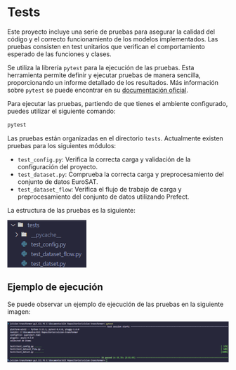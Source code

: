 # Tests

Este proyecto incluye una serie de pruebas para asegurar la calidad del código y el correcto funcionamiento de los modelos implementados. Las pruebas consisten en test unitarios que verifican el comportamiento esperado de las funciones y clases.

Se utiliza la librería `pytest` para la ejecución de las pruebas. Esta herramienta permite definir y ejecutar pruebas de manera sencilla, proporcionando un informe detallado de los resultados. Más información sobre `pytest` se puede encontrar en su [documentación oficial](https://docs.pytest.org/en/stable/).

Para ejecutar las pruebas, partiendo de que tienes el ambiente configurado, puedes utilizar el siguiente comando:

```bash
pytest
```

Las pruebas están organizadas en el directorio `tests`. Actualmente existen pruebas para los siguientes módulos:

- `test_config.py`: Verifica la correcta carga y validación de la configuración del proyecto.
- `test_dataset.py`: Comprueba la correcta carga y preprocesamiento del conjunto de datos EuroSAT.
- `test_dataset_flow`: Verifica el flujo de trabajo de carga y preprocesamiento del conjunto de datos utilizando Prefect. 

La estructura de las pruebas es la siguiente:

![Estructura de pruebas](./img/tests-structure.png)

## Ejemplo de ejecución

Se puede observar un ejemplo de ejecución de las pruebas en la siguiente imagen:

![Ejemplo de ejecución de pruebas](./img/test-execution-example.png)

<!-- Test coverage + fotos -->
<!-- Ejemplo de test (fotos + gif) -->
